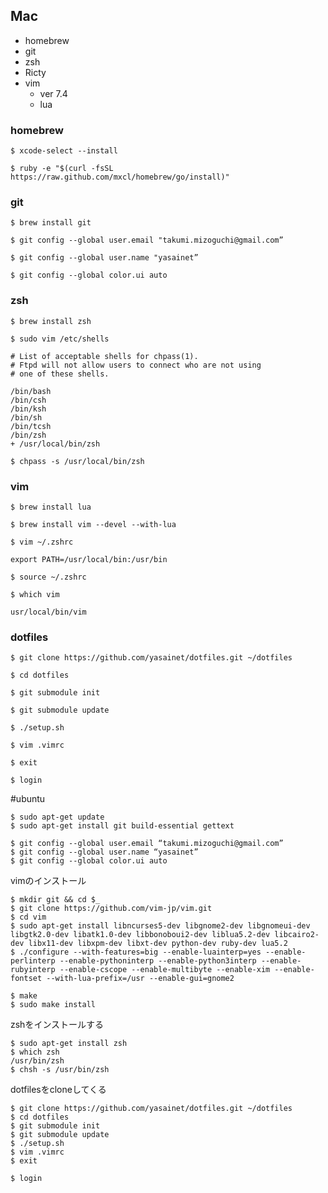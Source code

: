 ## Mac

* homebrew
* git
* zsh
* Ricty
* vim
  * ver 7.4
  * lua


### homebrew

`$ xcode-select --install`

`$ ruby -e "$(curl -fsSL https://raw.github.com/mxcl/homebrew/go/install)"`

### git
`$ brew install git`

`$ git config --global user.email "takumi.mizoguchi@gmail.com”`

`$ git config --global user.name "yasainet”`

`$ git config --global color.ui auto`


### zsh

`$ brew install zsh`

`$ sudo vim /etc/shells`
```
# List of acceptable shells for chpass(1).
# Ftpd will not allow users to connect who are not using
# one of these shells.

/bin/bash
/bin/csh
/bin/ksh
/bin/sh
/bin/tcsh
/bin/zsh
+ /usr/local/bin/zsh
```

`$ chpass -s /usr/local/bin/zsh`


### vim
`$ brew install lua`

`$ brew install vim --devel --with-lua`

`$ vim ~/.zshrc`
```
export PATH=/usr/local/bin:/usr/bin
```

`$ source ~/.zshrc`

`$ which vim`
```
usr/local/bin/vim
```

### dotfiles
`$ git clone https://github.com/yasainet/dotfiles.git ~/dotfiles`

`$ cd dotfiles`

`$ git submodule init`

`$ git submodule update`

`$ ./setup.sh`

`$ vim .vimrc`

`$ exit`

`$ login`

#ubuntu

    $ sudo apt-get update
    $ sudo apt-get install git build-essential gettext

    $ git config --global user.email “takumi.mizoguchi@gmail.com”
    $ git config --global user.name “yasainet”
    $ git config --global color.ui auto

vimのインストール

    $ mkdir git && cd $_
    $ git clone https://github.com/vim-jp/vim.git
    $ cd vim
    $ sudo apt-get install libncurses5-dev libgnome2-dev libgnomeui-dev libgtk2.0-dev libatk1.0-dev libbonoboui2-dev liblua5.2-dev libcairo2-dev libx11-dev libxpm-dev libxt-dev python-dev ruby-dev lua5.2
    $ ./configure --with-features=big --enable-luainterp=yes --enable-perlinterp --enable-pythoninterp --enable-python3interp --enable-rubyinterp --enable-cscope --enable-multibyte --enable-xim --enable-fontset --with-lua-prefix=/usr --enable-gui=gnome2

    $ make
    $ sudo make install

zshをインストールする

    $ sudo apt-get install zsh
    $ which zsh
    /usr/bin/zsh
    $ chsh -s /usr/bin/zsh

dotfilesをcloneしてくる

    $ git clone https://github.com/yasainet/dotfiles.git ~/dotfiles
    $ cd dotfiles
    $ git submodule init
    $ git submodule update
    $ ./setup.sh
    $ vim .vimrc
    $ exit

    $ login
